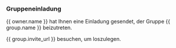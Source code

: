 ### Gruppeneinladung

{{ owner.name }} hat Ihnen eine Einladung gesendet, der Gruppe {{ group.name }} beizutreten.

{{ group.invite_url }} besuchen, um loszulegen.
